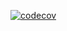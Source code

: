 [![codecov](https://codecov.io/gh/DiaaEddinH/dice/graph/badge.svg?token=8AEXEDTVUG)](https://codecov.io/gh/DiaaEddinH/dice)
